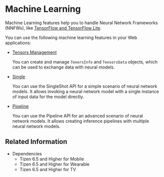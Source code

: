 # Machine Learning

Machine Learning features help you to handle Neural Network Frameworks (NNFWs), like [TensorFlow and TensorFlow Lite](https://tensorflow.org).

You can use the following machine learning features in your Web applications:

- [Tensors Management](./tensors.md)

  You can create and manage `TenorsInfo` and `TensorsData` objects, which can be used to exchange data with neural models.

- [Single](./single.md)

  You can use the SingleShot API for a simple scenario of neural network models. It allows invoking a neural network model with a single instance of input data for the model directly.

- [Pipeline](./pipeline.md)

  You can use the Pipeline API for an advanced scenario of neural network models. It allows creating inference pipelines with multiple neural network models.

## Related Information
- Dependencies
  - Tizen 6.5 and Higher for Mobile
  - Tizen 6.5 and Higher for Wearable
  - Tizen 6.5 and Higher for TV
